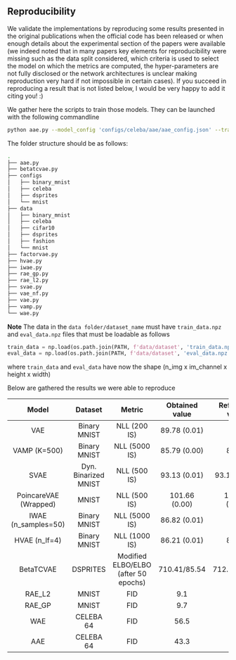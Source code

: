 ## Reproducibility

We validate the implementations by reproducing some results presented in the original publications when the official code has been released or when enough details about the experimental section of the papers were available (we indeed noted that in many papers key elements for reproducibility were missing such as the data split considered, which criteria is used to select the model on which the metrics are computed, the hyper-parameters are not fully disclosed or the network architectures is unclear making reproduction very hard if not impossible in certain cases). If you succeed in reproducing a result that is not listed below, I would be very happy to add it citing you! :)

We gather here the scripts to train those models. They can be launched with the following commandline

```bash
python aae.py --model_config 'configs/celeba/aae/aae_config.json' --training_config 'configs/celeba/aae/base_training_config.json'
```

The folder structure should be as follows:
```bash
.
├── aae.py
├── betatcvae.py
├── configs
│   ├── binary_mnist
│   ├── celeba
│   ├── dsprites
│   └── mnist
├── data
│   ├── binary_mnist
│   ├── celeba
│   ├── cifar10
│   ├── dsprites
│   ├── fashion
│   └── mnist
├── factorvae.py
├── hvae.py
├── iwae.py
├── rae_gp.py
├── rae_l2.py
├── svae.py
├── vae_nf.py
├── vae.py
├── vamp.py
└── wae.py
```

**Note** The data in the `data folder/dataset_name` must have `train_data.npz` and `eval_data.npz` files that must be loadable as follows

```python
train_data = np.load(os.path.join(PATH, f'data/dataset', 'train_data.npz'))['data']
eval_data = np.load(os.path.join(PATH, f'data/dataset', 'eval_data.npz'))['data']
```
where `train_data` and `eval_data` have now the shape (n_img x im_channel x height x width)

Below are gathered the results we were able to reproduce

| Model | Dataset | Metric | Obtained value | Reference value| Reference (paper/code) | Trained model
|:---:|:---:|:---:|:---:|:---:|:---:|:---:|
| VAE | Binary MNIST | NLL (200 IS) | 89.78 (0.01) | 89.9 | [paper](https://arxiv.org/abs/1505.05770) | [link](https://huggingface.co/clementchadebec/reproduced_vae)
| VAMP (K=500) | Binary MNIST | NLL (5000 IS) | 85.79 (0.00) | 85.57 | [paper](https://arxiv.org/abs/1705.07120) | [link](https://huggingface.co/clementchadebec/reproduced_vamp)
| SVAE | Dyn. Binarized MNIST | NLL (500 IS) | 93.13 (0.01) | 93.16 (0.31) | [code](https://github.com/nicola-decao/s-vae-pytorch) | [link](https://huggingface.co/clementchadebec/reproduced_svae) |
PoincareVAE (Wrapped)| MNIST | NLL (500 IS) | 101.66 (0.00) | 101.47 (0.01) | [code](https://github.com/emilemathieu/pvae) | [link](https://huggingface.co/clementchadebec/reproduced_wrapped_poincare_vae)
| IWAE (n_samples=50) | Binary MNIST | NLL (5000 IS) | 86.82 (0.01) | 87.1 | [paper](https://arxiv.org/abs/1509.00519) | [link](https://huggingface.co/clementchadebec/reproduced_iwae)
| HVAE (n_lf=4) | Binary MNIST | NLL (1000 IS) | 86.21 (0.01) | 86.40 | [paper](https://arxiv.org/abs/1410.6460) | [link](https://huggingface.co/clementchadebec/reproduced_hvae)
| BetaTCVAE | DSPRITES | Modified ELBO/ELBO (after 50 epochs) | 710.41/85.54 | 712.26/86.40 | [code](https://github.com/rtqichen/beta-tcvae) | [link](https://huggingface.co/clementchadebec/reproduced_beta_tc_vae)
| RAE_L2 | MNIST | FID | 9.1 | 9.9 | [code](https://github.com/ParthaEth/Regularized_autoencoders-RAE-) | [link](https://huggingface.co/clementchadebec/reproduced_rae_l2)
| RAE_GP | MNIST | FID | 9.7 | 9.4 | [code](https://github.com/ParthaEth/Regularized_autoencoders-RAE-)| [link](https://huggingface.co/clementchadebec/reproduced_rae_gp)
| WAE | CELEBA 64 | FID | 56.5 | 55 | [paper](https://arxiv.org/abs/1711.01558) | [link](https://huggingface.co/clementchadebec/reproduced_wae)
| AAE | CELEBA 64 | FID | 43.3 | 42 | [paper](https://arxiv.org/abs/1711.01558)| [link](https://huggingface.co/clementchadebec/reproduced_aae)

